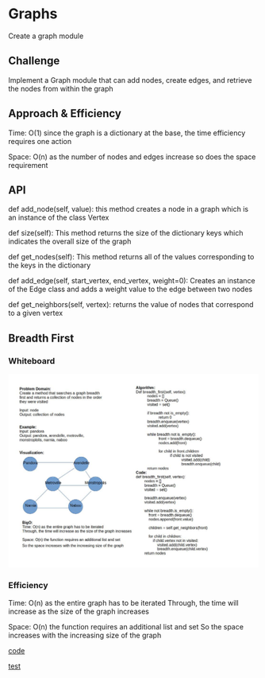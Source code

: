 # Graphs

Create a graph module

## Challenge

Implement a Graph module that can add nodes, create edges, and retrieve the nodes from within the graph

## Approach & Efficiency

Time: O(1) since the graph is a dictionary at the base, the time efficiency requires one action

Space: O(n) as the number of nodes and edges increase so does the space requirement

## API

def add_node(self, value): this method creates a node in a graph which is an instance of the class Vertex

def size(self): This method returns the size of the dictionary keys which indicates the overall size of the graph

def get_nodes(self): This method returns all of the values corresponding to the keys in the dictionary

def add_edge(self, start_vertex, end_vertex, weight=0): Creates an instance of the Edge class and adds a weight value to the edge between two nodes

def get_neighbors(self, vertex): returns the value of nodes that correspond to a given vertex

## Breadth First

### Whiteboard

![Challenge 36 Whiteboard](challenge36.jpg)

### Efficiency

Time: O(n) as the entire graph has to be iterated
Through, the time will increase as the size of the graph increases

Space: O(n) the function requires an additional list and set
So the space increases with the increasing size of the graph

[code](../../data_structures/graph.py)

[test](../../tests/code_challenges/test_graph_breadth_first.py)
